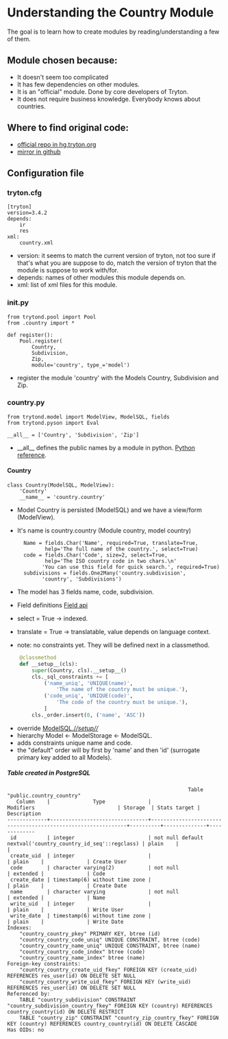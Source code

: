 # Understanding the Country Module
The goal is to learn how to create modules by reading/understanding
a few of them.

## Module chosen because:

- It doesn't seem too complicated
- It has few dependencies on other modules.
- It is an "official" module. Done by core developers of Tryton.
- It does not require business knowledge. Everybody knows about countries.


## Where to find original code:

- [official repo in hg.tryton.org](http://hg.tryton.org/modules/country)
- [mirror in github](https://github.com/tryton/country)

## Configuration file

### tryton.cfg

    [tryton]
    version=3.4.2
    depends:
        ir
        res
    xml:
        country.xml

- version: it seems to match the current version of tryton, not too sure if
that's what you are suppose to do, match the version of tryton that the module is
suppose to work with/for.
- depends: names of other modules this module depends on.
- xml: list of xml files for this module.

### __init.py__

    from trytond.pool import Pool
    from .country import *

    def register():
        Pool.register(
            Country,
            Subdivision,
            Zip,
            module='country', type_='model')

- register the module 'country' with the Models Country, Subdivision and Zip.

### country.py

    from trytond.model import ModelView, ModelSQL, fields
    from trytond.pyson import Eval

    __all__ = ['Country', 'Subdivision', 'Zip']

- \_\_all\_\_ defines the public names by a module in python. [Python reference](https://docs.python.org/2/reference/simple_stmts.html#the-import-statement).

#### Country

    class Country(ModelSQL, ModelView):
        'Country'
        __name__ = 'country.country'

- Model Country is persisted (ModelSQL) and we have a view/form (ModelView).
- It's name is country.country (Module country, model country)

        Name = fields.Char('Name', required=True, translate=True,
               help='The full name of the country.', select=True)
        code = fields.Char('Code', size=2, select=True,
               help='The ISO country code in two chars.\n'
              'You can use this field for quick search.', required=True)
        subdivisions = fields.One2Many('country.subdivision',
              'country', 'Subdivisions')

- The model has 3 fields name, code, subdivision.
- Field definitions [Field api](http://doc.tryton.org/3.6/trytond/doc/ref/models/fields.html#ref-models-fields)
- select = True -> indexed.
- translate = True -> translatable, value depends on language context.
- note: no constraints yet. They will be defined next in a classmethod.

```python
    @classmethod
    def __setup__(cls):
        super(Country, cls).__setup__()
        cls._sql_constraints += [
            ('name_uniq', 'UNIQUE(name)',
                'The name of the country must be unique.'),
            ('code_uniq', 'UNIQUE(code)',
                'The code of the country must be unique.'),
            ]
        cls._order.insert(0, ('name', 'ASC'))
```

- override [ModelSQL./_/_setup/_/_](http://hg.tryton.org/trytond/file/10cfbb9153b6/trytond/model/modelsql.py)
- hierarchy Model <- ModelStorage <- ModelSQL.
- adds constraints unique name and code.
- the "default" order will by first by 'name' and then 'id' (surrogate primary key added to all Models).


##### Table created in PostgreSQL
```
                                                           Table "public.country_country"
   Column    |              Type              |                          Modifiers                           | Storage  | Stats target | Description
-------------+--------------------------------+--------------------------------------------------------------+----------+--------------+-------------
 id          | integer                        | not null default nextval('country_country_id_seq'::regclass) | plain    |              |
 create_uid  | integer                        |                                                              | plain    |              | Create User
 code        | character varying(2)           | not null                                                     | extended |              | Code
 create_date | timestamp(6) without time zone |                                                              | plain    |              | Create Date
 name        | character varying              | not null                                                     | extended |              | Name
 write_uid   | integer                        |                                                              | plain    |              | Write User
 write_date  | timestamp(6) without time zone |                                                              | plain    |              | Write Date
Indexes:
    "country_country_pkey" PRIMARY KEY, btree (id)
    "country_country_code_uniq" UNIQUE CONSTRAINT, btree (code)
    "country_country_name_uniq" UNIQUE CONSTRAINT, btree (name)
    "country_country_code_index" btree (code)
    "country_country_name_index" btree (name)
Foreign-key constraints:
    "country_country_create_uid_fkey" FOREIGN KEY (create_uid) REFERENCES res_user(id) ON DELETE SET NULL
    "country_country_write_uid_fkey" FOREIGN KEY (write_uid) REFERENCES res_user(id) ON DELETE SET NULL
Referenced by:
    TABLE "country_subdivision" CONSTRAINT "country_subdivision_country_fkey" FOREIGN KEY (country) REFERENCES country_country(id) ON DELETE RESTRICT
    TABLE "country_zip" CONSTRAINT "country_zip_country_fkey" FOREIGN KEY (country) REFERENCES country_country(id) ON DELETE CASCADE
Has OIDs: no
```
